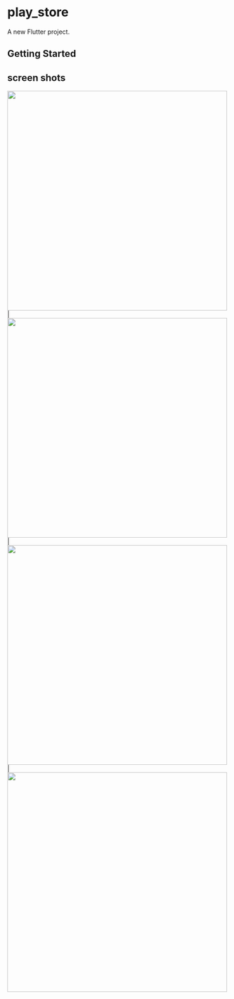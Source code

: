 # play_store

A new Flutter project.

## Getting Started

## screen shots

<img src = "https://user-images.githubusercontent.com/121150847/234340128-3b24bfd4-ce5c-4e09-b25a-7d8cdd166638.jpeg" height = 500px/> |
<img src = "https://user-images.githubusercontent.com/121150847/234340141-2337bbf1-859d-4b55-b5bc-ec199bcb454e.jpeg" height = 500px/> |
<img src = "https://user-images.githubusercontent.com/121150847/234340145-b5b82c37-a7be-4277-992c-182cf0ea05a1.jpeg" height = 500px/> |
<img src = "https://user-images.githubusercontent.com/121150847/234340152-0d4a0cb8-2356-41df-9f1c-e63bb1f9b6c6.jpeg" height = 500px/>

